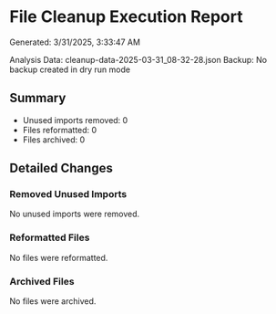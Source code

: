 # File Cleanup Execution Report

Generated: 3/31/2025, 3:33:47 AM

Analysis Data: cleanup-data-2025-03-31_08-32-28.json
Backup: No backup created in dry run mode

## Summary

- Unused imports removed: 0
- Files reformatted: 0
- Files archived: 0

## Detailed Changes

### Removed Unused Imports

No unused imports were removed.

### Reformatted Files

No files were reformatted.

### Archived Files

No files were archived.
